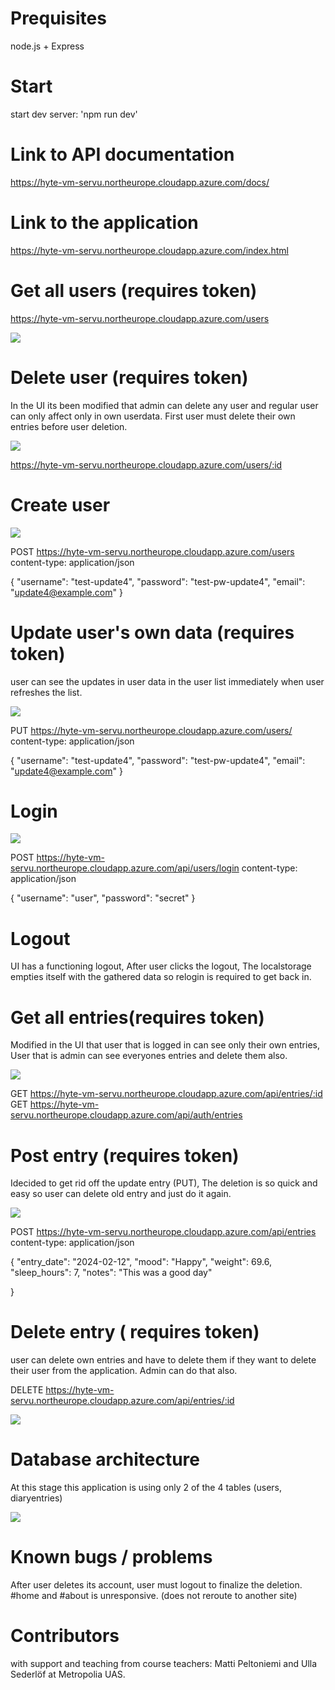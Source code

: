 # Prequisites
node.js + Express
# Start
start dev server: 'npm run dev'

# Link to API documentation

https://hyte-vm-servu.northeurope.cloudapp.azure.com/docs/


# Link to the application

https://hyte-vm-servu.northeurope.cloudapp.azure.com/index.html




# Get all users (requires token)

https://hyte-vm-servu.northeurope.cloudapp.azure.com/users

![](images/get_users.png)




# Delete user (requires token)

In the UI its been modified that admin can delete any user and regular user can only affect only in own userdata. First user must delete their own entries before user deletion.

![](images/delete_user.png)

https://hyte-vm-servu.northeurope.cloudapp.azure.com/users/:id

# Create user

![](images/create_user.png)


POST https://hyte-vm-servu.northeurope.cloudapp.azure.com/users
content-type: application/json

{
  "username": "test-update4",
  "password": "test-pw-update4",
  "email": "update4@example.com"
}

# Update user's own data (requires token)

user can see the updates in user data in the user list immediately when user refreshes the list.

![](images/update_user.png)

PUT https://hyte-vm-servu.northeurope.cloudapp.azure.com/users/
content-type: application/json

{
  "username": "test-update4",
  "password": "test-pw-update4",
  "email": "update4@example.com"
}

# Login

![](images/login.png)




POST https://hyte-vm-servu.northeurope.cloudapp.azure.com/api/users/login
content-type: application/json

{
  "username": "user",
  "password": "secret"
}

# Logout

UI has a functioning logout, After user clicks the logout, The localstorage empties itself with the gathered data so relogin is required to get back in.



# Get all entries(requires token)

Modified in the UI that user that is logged in can see only their own entries,
User that is admin can see everyones entries and delete them also.

![](images/get_entries.png)



GET https://hyte-vm-servu.northeurope.cloudapp.azure.com/api/entries/:id
GET https://hyte-vm-servu.northeurope.cloudapp.azure.com/api/auth/entries


# Post entry (requires token)

Idecided to get rid off the update entry (PUT), The deletion is so quick and easy so user can delete old entry and just do it again.

![](images/add_entry.png)

POST https://hyte-vm-servu.northeurope.cloudapp.azure.com/api/entries
content-type: application/json

{
  "entry_date": "2024-02-12",
  "mood": "Happy",
  "weight": 69.6,
  "sleep_hours": 7,
  "notes": "This was a good day"

}



# Delete entry ( requires token)

user can delete own entries and have to delete them if they want to delete their user from the application.
Admin can do that also.

DELETE https://hyte-vm-servu.northeurope.cloudapp.azure.com/api/entries/:id

![](images/delete_entries.png)

# Database architecture
At this stage this application is using only 2 of the 4 tables (users, diaryentries)

![](images/database_diagram.png)


# Known bugs / problems
After user deletes its account, user must logout to finalize the deletion. 
#home and #about is unresponsive. (does not reroute to another site)


# Contributors

with support and teaching from course teachers: Matti Peltoniemi and Ulla Sederlöf at Metropolia UAS.
